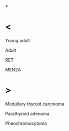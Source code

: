 # .

# <

Young adult

Adult

RET

MEN2A

# >

Medullary thyroid carcinoma

Parathyroid adenoma

Pheochromocytoma
